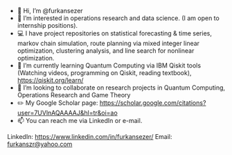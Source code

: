 - 👋 Hi, I’m @furkansezer
- 👀 I’m interested in operations research and data science. (I am open to internship positions).
- :computer: I have project repositories on statistical forecasting & time series, markov chain simulation, route planning via mixed integer linear optimization, clustering analysis, and line search for nonlinear optimization. 
- 🌱 I’m currently learning Quantum Computing via IBM Qiskit tools (Watching videos, programming on Qiskit, reading textbook), https://qiskit.org/learn/  
- 💞️ I’m looking to collaborate on research projects in Quantum Computing, Operations Research and Game Theory
- :pencil2: My Google Scholar page: https://scholar.google.com/citations?user=7UVlnAQAAAAJ&hl=tr&oi=ao 
- 📫 You can reach me via LinkedIn or e-mail.

LinkedIn: https://www.linkedin.com/in/furkansezer/
Email: furkanszr@yahoo.com


<!---
furkansezer/furkansezer is a ✨ special ✨ repository because its `README.md` (this file) appears on your GitHub profile.
You can click the Preview link to take a look at your changes.
--->
